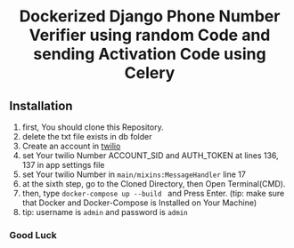 <div  align="center">
<h1  align="center">Dockerized Django Phone Number Verifier using random Code and sending Activation Code using Celery</h1>
</div>

## Installation

1. first, You should clone this Repository.<br/>
2. delete the txt file exists in db folder
3. Create an account in <a target="_blank" href="https://www.twilio.com">twilio<a/>
4. set Your twilio Number ACCOUNT_SID and AUTH_TOKEN at lines 136, 137 in app settings file
5. set Your twilio Number in ``` main/mixins:MessageHandler ``` line 17
6. at the sixth step, go to the Cloned Directory, then Open Terminal(CMD). <br/>
7. then, type ```docker-compose up --build ``` and Press Enter. (tip: make sure that Docker and Docker-Compose is Installed on Your Machine)
8. tip: username is ``` admin ``` and password is ``` admin ```


### Good Luck
